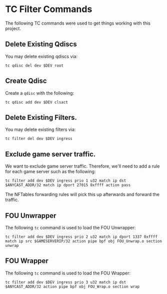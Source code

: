 # TC Filter Commands
The following TC commands were used to get things working with this project.

## Delete Existing Qdiscs
You may delete existing qdiscs via:

```
tc qdisc del dev $DEV root
```

## Create Qdisc
Create a `qdisc` with the following:

```
tc qdisc add dev $DEV clsact
```

## Delete Existing Filters.
You may delete existing filters via:

```
tc filter del dev $DEV ingress
```

## Exclude game server traffic.
We want to exclude game server traffic. Therefore, we'll need to add a rule for each game server such as the following:

```
tc filter add dev $DEV ingress prio 1 u32 match ip dst $ANYCAST_ADDR/32 match ip dport 27015 0xffff action pass
```

The NFTables forwarding rules will pick this up afterwards and forward the traffic.

## FOU Unwrapper
The following `tc` command is used to load the FOU Unwrapper:

```
tc filter add dev $DEV ingress prio 2 u32 match ip dport 1337 0xffff match ip src $GAMESERVERIP/32 action pipe bpf obj FOU_Unwrap.o section unwrap
```

## FOU Wrapper
The following `tc` command is used to load the FOU Wrapper:

```
tc filter add dev $DEV ingress prio 3 u32 match ip dst $ANYCAST_ADDR/32 action pipe bpf obj FOU_Wrap.o section wrap
```